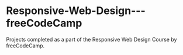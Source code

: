 # Responsive-Web-Design---freeCodeCamp
Projects completed as a part of the Responsive Web Design Course by freeCodeCamp.

